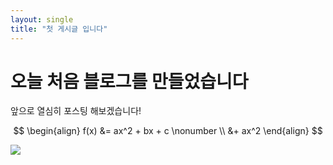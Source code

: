 ```yaml
---
layout: single
title: "첫 게시글 입니다"
---
```


# 오늘 처음 블로그를 만들었습니다

앞으로 열심히 포스팅 해보겠습니다!

$$
\begin{align}
f(x) &= ax^2 + bx + c \nonumber \\
&+ ax^2
\end{align}
$$

![](test_fig1.png)
